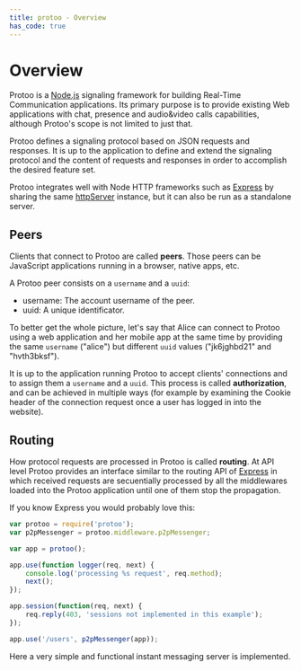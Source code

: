 ```yaml
---
title: protoo - Overview
has_code: true
---
```


# Overview

Protoo is a [Node.js](http://nodejs.org/) signaling framework for building Real-Time Communication applications. Its primary purpose is to provide existing Web applications with chat, presence and audio&video calls capabilities, although Protoo's scope is not limited to just that.

Protoo defines a signaling protocol based on JSON requests and responses. It is up to the application to define and extend the signaling protocol and the content of requests and responses in order to accomplish the desired feature set.

Protoo integrates well with Node HTTP frameworks such as [Express](http://expressjs.com/) by sharing the same [httpServer](http://nodejs.org/api/http.html#http_http_createserver_requestlistener) instance, but it can also be run as a standalone server.


## Peers

Clients that connect to Protoo are called **peers**. Those peers can be JavaScript applications running in a browser, native apps, etc.

A Protoo peer consists on a `username` and a `uuid`:

* username: The account username of the peer.
* uuid: A unique identificator.

To better get the whole picture, let's say that Alice can connect to Protoo using a web application and her mobile app at the same time by providing the same `username` ("alice") but different `uuid` values ("jk6jghbd21" and "hvth3bksf").

It is up to the application running Protoo to accept clients' connections and to assign them a `username` and a `uuid`. This process is called **authorization**, and can be achieved in multiple ways (for example by examining the Cookie header of the connection request once a user has logged in into the website).


## Routing

How protocol requests are processed in Protoo is called **routing**. At API level Protoo provides an interface similar to the routing API of [Express](http://expressjs.com/) in which received requests are secuentially processed by all the middlewares loaded into the Protoo application until one of them stop the propagation.


If you know Express you would probably love this:

```javascript
var protoo = require('protoo');
var p2pMessenger = protoo.middleware.p2pMessenger;

var app = protoo();

app.use(function logger(req, next) {
    console.log('processing %s request', req.method);
    next();
});

app.session(function(req, next) {
    req.reply(403, 'sessions not implemented in this example');
});

app.use('/users', p2pMessenger(app));
```

Here a very simple and functional instant messaging server is implemented.
